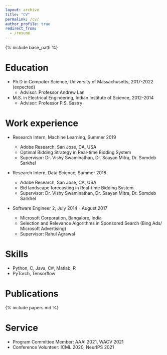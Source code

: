 ```yaml
---
layout: archive
title: "CV"
permalink: /cv/
author_profile: true
redirect_from:
  - /resume
---
```


{% include base_path %}

Education
======
* Ph.D in Computer Science, University of Massachusetts, 2017-2022 (expected)
  * Advisor: Professor Andrew Lan
* M.S. in Electrical Engineering, Indian Institute of Science, 2012-2014
  * Advisor: Professor P.S. Sastry

Work experience
======
* Research Intern, Machine Learning, Summer 2019
  * Adobe Research, San Jose, CA, USA
  * Optimal Bidding Strategy in Real-time Bidding System
  * Supervisor: Dr. Vishy Swaminathan, Dr. Saayan Mitra, Dr. Somdeb Sarkhel

* Research Intern, Data Science, Summer 2018
  * Adobe Research, San Jose, CA, USA
  * Bid landscape forecasting in Real-time Bidding System
  * Supervisor: Dr. Vishy Swaminathan, Dr. Saayan Mitra, Dr. Somdeb Sarkhel

* Software Engineer 2, July 2014 - August 2017
  * Microsoft Corporation, Bangalore, India
  * Selection and Relevance Algorithms in Sponsored Search (Bing Ads/ Microsoft Advertising)
  * Supervisor: Rahul Agrawal
  
Skills
======
* Python, C, Java, C#, Matlab, R
* PyTorch, Tensorflow

Publications
======
{% include papers.md %}

Service
======
* Program Committee Member: AAAI 2021, WACV 2021
* Conference Volunteer: ICML 2020, NeurIPS 2021

